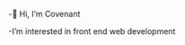  -👋 Hi, I’m Covenant

 -I’m interested in front end web development 
<!---
Covenant-0/Covenant-0 is a ✨ special ✨ repository because its `README.md` (this file) appears on your GitHub profile.
You can click the Preview link to take a look at your changes.
--->
